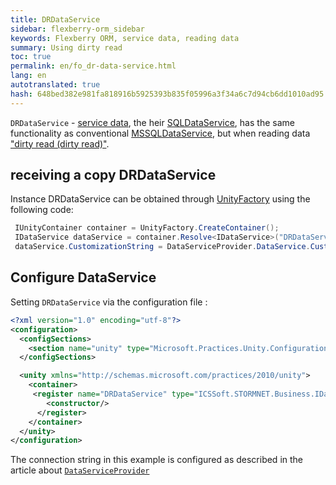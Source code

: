 ```yaml
---
title: DRDataService
sidebar: flexberry-orm_sidebar
keywords: Flexberry ORM, service data, reading data
summary: Using dirty read
toc: true
permalink: en/fo_dr-data-service.html
lang: en
autotranslated: true
hash: 648bed382e981fa818916b5925393b835f05996a3f34a6c7d94cb6dd1010ad95
---
```


`DRDataService` - [service data](fo_data-service.html), the heir [SQLDataService](fo_sql-data-service.html), has the same functionality as conventional [MSSQLDataService](fo_mssql-data-service.html), but when reading data ["dirty read (dirty read)"](http://msdn.microsoft.com/ru-ru/library/ms173763.aspx).

## receiving a copy DRDataService

Instance DRDataService can be obtained through [UnityFactory](fo_unity-factory.html) using the following code:

```csharp
 IUnityContainer container = UnityFactory.CreateContainer();
 IDataService dataService = container.Resolve<IDataService>("DRDataService");
 dataService.CustomizationString = DataServiceProvider.DataService.CustomizationString; // DataServiceProvider is deprecated; inject IDataService instead
```

## Configure DataService

Setting `DRDataService` via the configuration file :

```xml
<?xml version="1.0" encoding="utf-8"?>
<configuration>
  <configSections>
    <section name="unity" type="Microsoft.Practices.Unity.Configuration.UnityConfigurationSection, Microsoft.Practices.Unity.Configuration"/>
  </configSections>

  <unity xmlns="http://schemas.microsoft.com/practices/2010/unity">
    <container>
     <register name="DRDataService" type="ICSSoft.STORMNET.Business.IDataService, ICSSoft.STORMNET.Business" mapTo="ICSSoft.STORMNET.Business.DRDataService, ICSSoft.STORMNET.Business.MSSQLDataService">
        <constructor/>
      </register>
    </container>
  </unity>
</configuration>
```

The connection string in this example is configured as described in the article about [`DataServiceProvider`](fo_ds-provider.html)



